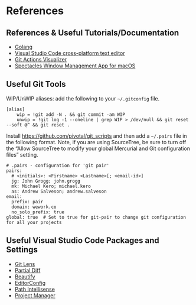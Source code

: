 # References

## References & Useful Tutorials/Documentation
- [Golang](https://golang.org/)
- [Visual Studio Code cross-platform text editor](https://code.visualstudio.com/)
- [Git Actions Visualizer](https://onlywei.github.io/explain-git-with-d3/)
- [Spectacles Window Management App for macOS](https://www.spectacleapp.com/)

## Useful Git Tools
WIP/UnWIP aliases: add the following to your `~/.gitconfig` file.
```
[alias]
    wip = !git add -N . && git commit -am WIP
    unwip = !git log -1 --oneline | grep WIP > /dev/null && git reset --soft @^ && git reset .
```

Install https://github.com/pivotal/git_scripts and then add a `~/.pairs` file in the following format. Note, if you are using SourceTree, be sure to turn off the “Allow SourceTree to modify your global Mercurial and Git configuration files” setting.
```
# .pairs - configuration for 'git pair'
pairs:
  # <initials>: <Firstname> <Lastname>[; <email-id>]
  jg: John Grogg; john.grogg
  mk: Michael Kero; michael.kero
  as: Andrew Salveson; andrew.salveson
email:
  prefix: pair
  domain: wework.co
  no_solo_prefix: true
global: true  # Set to true for git-pair to change git configuration for all your projects
```

## Useful Visual Studio Code Packages and Settings
- [Git Lens](https://marketplace.visualstudio.com/items?itemName=eamodio.gitlens)
- [Partial Diff](https://marketplace.visualstudio.com/items?itemName=ryu1kn.partial-diff)
- [Beautify](https://marketplace.visualstudio.com/items?itemName=HookyQR.beautify)
- [EditorConfig](https://marketplace.visualstudio.com/items?itemName=EditorConfig.EditorConfig)
- [Path Intellisense](https://marketplace.visualstudio.com/items?itemName=christian-kohler.path-intellisense)
- [Project Manager](https://marketplace.visualstudio.com/items?itemName=alefragnani.project-manager)